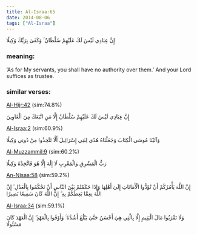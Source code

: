 ```yaml
---
title: Al-Israa:65
date: 2014-08-06
tags: ["Al-Israa"]
---
```

إِنَّ عِبَادِي لَيْسَ لَكَ عَلَيْهِمْ سُلْطَانٌ ۚ وَكَفَىٰ بِرَبِّكَ وَكِيلًا
### meaning: 
‘As for My servants, you shall have no authority over them.’ And your Lord suffices as trustee.
### similar verses: 

[Al-Hijr:42](/15/42) (sim:74.8%)

إِنَّ عِبَادِي لَيْسَ لَكَ عَلَيْهِمْ سُلْطَانٌ إِلَّا مَنِ اتَّبَعَكَ مِنَ الْغَاوِينَ

[Al-Israa:2](/17/2) (sim:60.9%)

وَآتَيْنَا مُوسَى الْكِتَابَ وَجَعَلْنَاهُ هُدًى لِبَنِي إِسْرَائِيلَ أَلَّا تَتَّخِذُوا مِنْ دُونِي وَكِيلًا

[Al-Muzzammil:9](/73/9) (sim:60.2%)

رَبُّ الْمَشْرِقِ وَالْمَغْرِبِ لَا إِلَٰهَ إِلَّا هُوَ فَاتَّخِذْهُ وَكِيلًا

[An-Nisaa:58](/4/58) (sim:59.2%)

إِنَّ اللَّهَ يَأْمُرُكُمْ أَنْ تُؤَدُّوا الْأَمَانَاتِ إِلَىٰ أَهْلِهَا وَإِذَا حَكَمْتُمْ بَيْنَ النَّاسِ أَنْ تَحْكُمُوا بِالْعَدْلِ ۚ إِنَّ اللَّهَ نِعِمَّا يَعِظُكُمْ بِهِ ۗ إِنَّ اللَّهَ كَانَ سَمِيعًا بَصِيرًا

[Al-Israa:34](/17/34) (sim:59.1%)

وَلَا تَقْرَبُوا مَالَ الْيَتِيمِ إِلَّا بِالَّتِي هِيَ أَحْسَنُ حَتَّىٰ يَبْلُغَ أَشُدَّهُ ۚ وَأَوْفُوا بِالْعَهْدِ ۖ إِنَّ الْعَهْدَ كَانَ مَسْئُولًا
